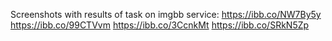 Screenshots with results of task on imgbb service:
https://ibb.co/NW7By5y
https://ibb.co/99CTVvm
https://ibb.co/3CcnkMt
https://ibb.co/SRkN5Zp
